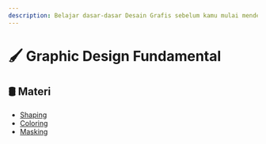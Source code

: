 ```yaml
---
description: Belajar dasar-dasar Desain Grafis sebelum kamu mulai mendesain antarmuka
---
```


# 🖌️ Graphic Design Fundamental

## 🛢 Materi

* [Shaping](shaping.md)
* [Coloring](coloring.md)
* [Masking](masking.md)



